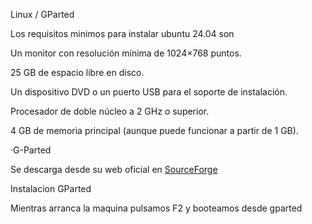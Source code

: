 Linux / GParted

Los requisitos minimos para instalar ubuntu 24.04 son

Un monitor con resolución mínima de 1024×768 puntos.

25 GB de espacio libre en disco.

Un dispositivo DVD o un puerto USB para el soporte de instalación.

Procesador de doble núcleo a 2 GHz o superior.

4 GB de memoria principal (aunque puede funcionar a partir de 1 GB).

·G-Parted

Se descarga desde su web oficial en [SourceForge](https://sourceforge.net/projects/gparted/files/gparted-live-stable/1.6.0-10/gparted-live-1.6.0-10-amd64.iso/download?use_mirror=unlimited)


Instalacion GParted 

Mientras arranca la maquina pulsamos F2 y booteamos desde gparted


